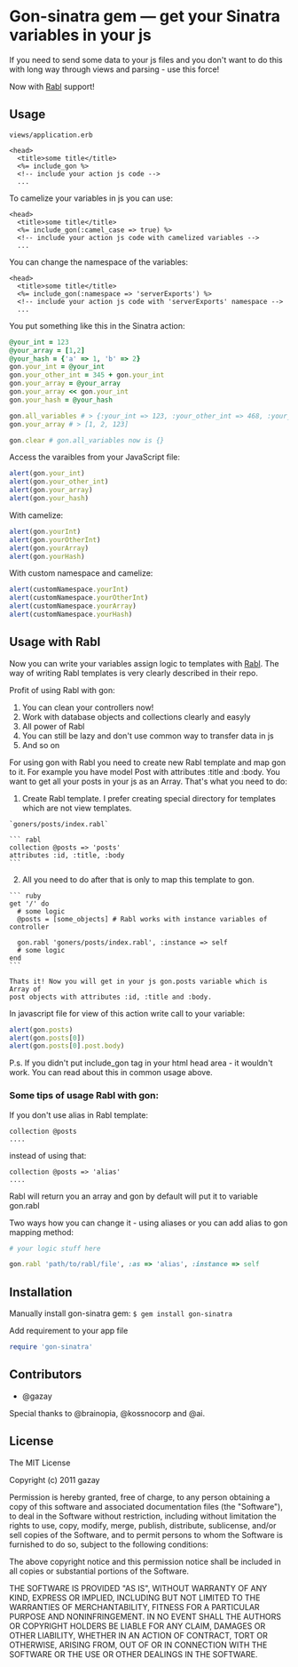 # Gon-sinatra gem — get your Sinatra variables in your js


If you need to send some data to your js files and you don't want to do this with long way through views and parsing - use this force!

Now with [Rabl](https://github.com/nesquena/rabl) support!

## Usage

`views/application.erb`

``` erb
<head>
  <title>some title</title>
  <%= include_gon %>
  <!-- include your action js code -->
  ...
```

To camelize your variables in js you can use:

``` erb
<head>
  <title>some title</title>
  <%= include_gon(:camel_case => true) %>
  <!-- include your action js code with camelized variables -->
  ...
```

You can change the namespace of the variables:

``` erb
<head>
  <title>some title</title>
  <%= include_gon(:namespace => 'serverExports') %>
  <!-- include your action js code with 'serverExports' namespace -->
  ...
```

You put something like this in the Sinatra action:

``` ruby
@your_int = 123
@your_array = [1,2]
@your_hash = {'a' => 1, 'b' => 2}
gon.your_int = @your_int
gon.your_other_int = 345 + gon.your_int
gon.your_array = @your_array
gon.your_array << gon.your_int
gon.your_hash = @your_hash

gon.all_variables # > {:your_int => 123, :your_other_int => 468, :your_array => [1, 2, 123], :your_hash => {'a' => 1, 'b' => 2}}
gon.your_array # > [1, 2, 123]

gon.clear # gon.all_variables now is {}
```

Access the varaibles from your JavaScript file:

``` js
alert(gon.your_int)
alert(gon.your_other_int)
alert(gon.your_array)
alert(gon.your_hash)
```

With camelize:

``` js
alert(gon.yourInt)
alert(gon.yourOtherInt)
alert(gon.yourArray)
alert(gon.yourHash)
```

With custom namespace and camelize:

``` js
alert(customNamespace.yourInt)
alert(customNamespace.yourOtherInt)
alert(customNamespace.yourArray)
alert(customNamespace.yourHash)
```

## Usage with Rabl

Now you can write your variables assign logic to templates with [Rabl](https://github.com/nesquena/rabl).
The way of writing Rabl templates is very clearly described in their repo.

Profit of using Rabl with gon:

  1. You can clean your controllers now!
  2. Work with database objects and collections clearly and easyly
  3. All power of Rabl
  4. You can still be lazy and don't use common way to transfer data in js
  5. And so on

For using gon with Rabl you need to create new Rabl template and map gon
to it. 
For example you have model Post with attributes :title and :body.
You want to get all your posts in your js as an Array.
That's what you need to do:

  1. Create Rabl template. I prefer creating special directory for
     templates which are not view templates.

    `goners/posts/index.rabl`

    ``` rabl
    collection @posts => 'posts'
    attributes :id, :title, :body
    ```

  2. All you need to do after that is only to map this template to gon.

    ``` ruby
    get '/' do
      # some logic
      @posts = [some_objects] # Rabl works with instance variables of controller

      gon.rabl 'goners/posts/index.rabl', :instance => self
      # some logic
    end
    ```

    Thats it! Now you will get in your js gon.posts variable which is Array of
    post objects with attributes :id, :title and :body.

In javascript file for view of this action write call to your variable:

``` js
alert(gon.posts)
alert(gon.posts[0])
alert(gon.posts[0].post.body)
```

P.s. If you didn't put include_gon tag in your html head area - it
wouldn't work. You can read about this in common usage above.

### Some tips of usage Rabl with gon:

If you don't use alias in Rabl template:

``` rabl
collection @posts
....
```

instead of using that:

``` rabl
collection @posts => 'alias'
....
```

Rabl will return you an array and gon by default will put it to variable
gon.rabl

Two ways how you can change it - using aliases or you can add alias to
gon mapping method:

``` ruby
# your logic stuff here

gon.rabl 'path/to/rabl/file', :as => 'alias', :instance => self
```

## Installation

Manually install gon-sinatra gem: `$ gem install gon-sinatra`

Add requirement to your app file

``` ruby
require 'gon-sinatra'
```

## Contributors

* @gazay

Special thanks to @brainopia, @kossnocorp and @ai.

## License

The MIT License

Copyright (c) 2011 gazay

Permission is hereby granted, free of charge, to any person obtaining a copy of this software and associated documentation files (the "Software"), to deal in the Software without restriction, including without limitation the rights to use, copy, modify, merge, publish, distribute, sublicense, and/or sell copies of the Software, and to permit persons to whom the Software is furnished to do so, subject to the following conditions:

The above copyright notice and this permission notice shall be included in all copies or substantial portions of the Software.

THE SOFTWARE IS PROVIDED "AS IS", WITHOUT WARRANTY OF ANY KIND, EXPRESS OR IMPLIED, INCLUDING BUT NOT LIMITED TO THE WARRANTIES OF MERCHANTABILITY, FITNESS FOR A PARTICULAR PURPOSE AND NONINFRINGEMENT. IN NO EVENT SHALL THE AUTHORS OR COPYRIGHT HOLDERS BE LIABLE FOR ANY CLAIM, DAMAGES OR OTHER LIABILITY, WHETHER IN AN ACTION OF CONTRACT, TORT OR OTHERWISE, ARISING FROM, OUT OF OR IN CONNECTION WITH THE SOFTWARE OR THE USE OR OTHER DEALINGS IN THE SOFTWARE.
